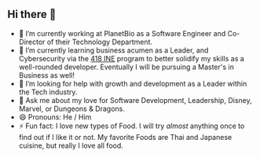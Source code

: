 ## Hi there 👋

- 🔭 I’m currently working at PlanetBio as a Software Engineer and Co-Director of their Technology Department.
- 🌱 I’m currently learning business acumen as a Leader, and Cybersecurity via the [418 INE](https://www.418intelligence.com/) program to better solidify my skills as a well-rounded developer. Eventually I will be pursuing a Master's in Business as well!
- 🤔 I’m looking for help with growth and development as a Leader within the Tech industry.
- 💬 Ask me about my love for Software Development, Leadership, Disney, Marvel, or Dungeons & Dragons.
- 😄 Pronouns: He / Him
- ⚡ Fun fact: I love new types of Food. I will try *almost* anything once to find out if I like it or not. My favorite Foods are Thai and Japanese cuisine, but really I love all food.
